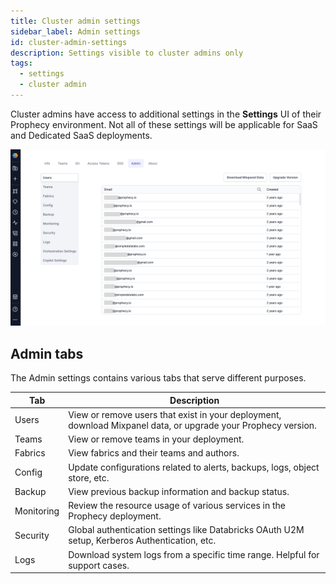 ```yaml
---
title: Cluster admin settings
sidebar_label: Admin settings
id: cluster-admin-settings
description: Settings visible to cluster admins only
tags:
  - settings
  - cluster admin
---
```


Cluster admins have access to additional settings in the **Settings** UI of their Prophecy environment. Not all of these settings will be applicable for SaaS and Dedicated SaaS deployments.

![Cluster admin settings page](img/cluster-admin-settings.png)

## Admin tabs

The Admin settings contains various tabs that serve different purposes.

| Tab        | Description                                                                                                   |
| ---------- | ------------------------------------------------------------------------------------------------------------- |
| Users      | View or remove users that exist in your deployment, download Mixpanel data, or upgrade your Prophecy version. |
| Teams      | View or remove teams in your deployment.                                                                      |
| Fabrics    | View fabrics and their teams and authors.                                                                     |
| Config     | Update configurations related to alerts, backups, logs, object store, etc.                                    |
| Backup     | View previous backup information and backup status.                                                           |
| Monitoring | Review the resource usage of various services in the Prophecy deployment.                                     |
| Security   | Global authentication settings like Databricks OAuth U2M setup, Kerberos Authentication, etc.                 |
| Logs       | Download system logs from a specific time range. Helpful for support cases.                                   |
